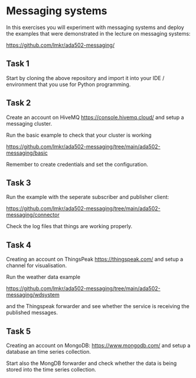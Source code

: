 # Messaging systems

In this exercises you will experiment with messaging systems and deploy the examples that were demonstrated in the lecture on messaging systems:

https://github.com/lmkr/ada502-messaging/

## Task 1

Start by cloning the above repository and import it into your IDE / environment that you use for Python programming.

## Task 2

Create an account on HiveMQ https://console.hivemq.cloud/ and setup a messaging cluster.

Run the basic example to check that your cluster is working

https://github.com/lmkr/ada502-messaging/tree/main/ada502-messaging/basic

Remember to create credentials and set the configuration.

## Task 3

Run the example with the seperate subscriber and publisher client:

https://github.com/lmkr/ada502-messaging/tree/main/ada502-messaging/connector

Check the log files that things are working properly.

## Task 4

Creating an account on ThingsPeak https://thingspeak.com/ and setup a channel for visualisation.

Run the weather data example

https://github.com/lmkr/ada502-messaging/tree/main/ada502-messaging/wdsystem

and the Thingspeak forwarder and see whether the service is receiving the published messages.

## Task 5

Creating an account on MongoDB: https://www.mongodb.com/ and setup a database an time series collection.

Start also the MongDB forwarder and check whether the data is being stored into the time series collection.
